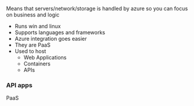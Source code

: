 Means that servers/network/storage is handled by azure so you can focus on business and logic
* Runs win and linux
* Supports languages and frameworks
* Azure integration goes easier
* They are PaaS
* Used to host 
	* Web Applications
	* Containers
	* APIs

### API apps
PaaS
